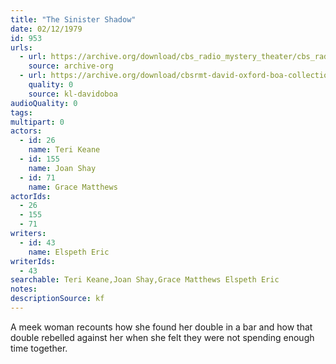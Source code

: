 ```yaml
---
title: "The Sinister Shadow"
date: 02/12/1979
id: 953
urls: 
  - url: https://archive.org/download/cbs_radio_mystery_theater/cbs_radio_mystery_theater-0951-1000.zip/cbs_radio_mystery_theater-0951-1000%2Fcbsrmt_0953_the_sinister_shadow.mp3
    source: archive-org
  - url: https://archive.org/download/cbsrmt-david-oxford-boa-collection/CBSRMT-790212-0953-The-Sinister-Shadow-(128-44)_KQV-{BoA}.mp3
    quality: 0
    source: kl-davidoboa
audioQuality: 0
tags: 
multipart: 0
actors:  
  - id: 26
    name: Teri Keane  
  - id: 155
    name: Joan Shay  
  - id: 71
    name: Grace Matthews
actorIds:  
  - 26  
  - 155  
  - 71
writers:  
  - id: 43
    name: Elspeth Eric
writerIds:  
  - 43
searchable: Teri Keane,Joan Shay,Grace Matthews Elspeth Eric
notes: 
descriptionSource: kf
---
```

A meek woman recounts how she found her double in a bar and how that double rebelled against her when she felt they were not spending enough time together.